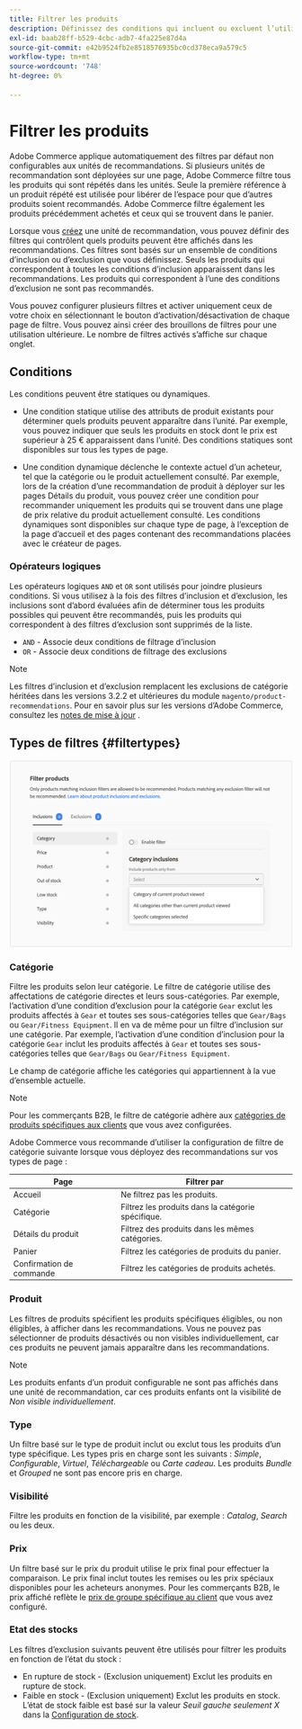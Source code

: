 ```yaml
---
title: Filtrer les produits
description: Définissez des conditions qui incluent ou excluent l’utilisation de produits comme recommandations.
exl-id: baab28ff-b529-4cbc-adb7-4fa225e87d4a
source-git-commit: e42b9524fb2e8518576935bc0cd378eca9a579c5
workflow-type: tm+mt
source-wordcount: '748'
ht-degree: 0%

---
```


# Filtrer les produits

Adobe Commerce applique automatiquement des filtres par défaut non configurables aux unités de recommandations. Si plusieurs unités de recommandation sont déployées sur une page, Adobe Commerce filtre tous les produits qui sont répétés dans les unités. Seule la première référence à un produit répété est utilisée pour libérer de l’espace pour que d’autres produits soient recommandés. Adobe Commerce filtre également les produits précédemment achetés et ceux qui se trouvent dans le panier.

Lorsque vous [créez](create.md) une unité de recommandation, vous pouvez définir des filtres qui contrôlent quels produits peuvent être affichés dans les recommandations. Ces filtres sont basés sur un ensemble de conditions d’inclusion ou d’exclusion que vous définissez. Seuls les produits qui correspondent à toutes les conditions d’inclusion apparaissent dans les recommandations. Les produits qui correspondent à l’une des conditions d’exclusion ne sont pas recommandés.

Vous pouvez configurer plusieurs filtres et activer uniquement ceux de votre choix en sélectionnant le bouton d’activation/désactivation de chaque page de filtre. Vous pouvez ainsi créer des brouillons de filtres pour une utilisation ultérieure. Le nombre de filtres activés s’affiche sur chaque onglet.

## Conditions

Les conditions peuvent être statiques ou dynamiques.

- Une condition statique utilise des attributs de produit existants pour déterminer quels produits peuvent apparaître dans l’unité. Par exemple, vous pouvez indiquer que seuls les produits en stock dont le prix est supérieur à 25 € apparaissent dans l’unité. Des conditions statiques sont disponibles sur tous les types de page.

- Une condition dynamique déclenche le contexte actuel d’un acheteur, tel que la catégorie ou le produit actuellement consulté. Par exemple, lors de la création d’une recommandation de produit à déployer sur les pages Détails du produit, vous pouvez créer une condition pour recommander uniquement les produits qui se trouvent dans une plage de prix relative du produit actuellement consulté. Les conditions dynamiques sont disponibles sur chaque type de page, à l’exception de la page d’accueil et des pages contenant des recommandations placées avec le créateur de pages.

### Opérateurs logiques

Les opérateurs logiques `AND` et `OR` sont utilisés pour joindre plusieurs conditions. Si vous utilisez à la fois des filtres d’inclusion et d’exclusion, les inclusions sont d’abord évaluées afin de déterminer tous les produits possibles qui peuvent être recommandés, puis les produits qui correspondent à des filtres d’exclusion sont supprimés de la liste.

- `AND` - Associe deux conditions de filtrage d’inclusion
- `OR` - Associe deux conditions de filtrage des exclusions

>[!NOTE]
>
> Les filtres d’inclusion et d’exclusion remplacent les exclusions de catégorie héritées dans les versions 3.2.2 et ultérieures du module `magento/product-recommendations`. Pour en savoir plus sur les versions d’Adobe Commerce, consultez les [notes de mise à jour](release-notes.md) .

## Types de filtres {#filtertypes}

![Filtres](assets/rec-conditions.png)

### Catégorie

Filtre les produits selon leur catégorie. Le filtre de catégorie utilise des affectations de catégorie directes et leurs sous-catégories. Par exemple, l’activation d’une condition d’exclusion pour la catégorie `Gear` exclut les produits affectés à `Gear` et toutes ses sous-catégories telles que `Gear/Bags` ou `Gear/Fitness Equipment`. Il en va de même pour un filtre d’inclusion sur une catégorie. Par exemple, l’activation d’une condition d’inclusion pour la catégorie `Gear` inclut les produits affectés à `Gear` et toutes ses sous-catégories telles que `Gear/Bags` ou `Gear/Fitness Equipment`.

Le champ de catégorie affiche les catégories qui appartiennent à la vue d’ensemble actuelle.

>[!NOTE]
>
>Pour les commerçants B2B, le filtre de catégorie adhère aux [ catégories de produits spécifiques aux clients](https://experienceleague.adobe.com/docs/commerce-admin/catalog/categories/category-permissions.html) que vous avez configurées.

Adobe Commerce vous recommande d’utiliser la configuration de filtre de catégorie suivante lorsque vous déployez des recommandations sur vos types de page :

| Page | Filtrer par |
|---|---|
| Accueil | Ne filtrez pas les produits. |
| Catégorie | Filtrez les produits dans la catégorie spécifique. |
| Détails du produit | Filtrez des produits dans les mêmes catégories. |
| Panier | Filtrez les catégories de produits du panier. |
| Confirmation de commande | Filtrez les catégories de produits achetés. |

### Produit

Les filtres de produits spécifient les produits spécifiques éligibles, ou non éligibles, à afficher dans les recommandations. Vous ne pouvez pas sélectionner de produits désactivés ou non visibles individuellement, car ces produits ne peuvent jamais apparaître dans les recommandations.

>[!NOTE]
>
>Les produits enfants d’un produit configurable ne sont pas affichés dans une unité de recommandation, car ces produits enfants ont la visibilité de _Non visible individuellement_.

### Type

Un filtre basé sur le type de produit inclut ou exclut tous les produits d’un type spécifique. Les types pris en charge sont les suivants : _Simple_, _Configurable_, _Virtuel_, _Téléchargeable_ ou _Carte cadeau_. Les produits _Bundle_ et _Grouped_ ne sont pas encore pris en charge.

### Visibilité

Filtre les produits en fonction de la visibilité, par exemple : _Catalog_, _Search_ ou les deux.

### Prix

Un filtre basé sur le prix du produit utilise le prix final pour effectuer la comparaison. Le prix final inclut toutes les remises ou les prix spéciaux disponibles pour les acheteurs anonymes. Pour les commerçants B2B, le prix affiché reflète le [prix de groupe spécifique au client](https://experienceleague.adobe.com/docs/commerce-admin/catalog/products/pricing/pricing-advanced.html) que vous avez configuré.

### Etat des stocks

Les filtres d’exclusion suivants peuvent être utilisés pour filtrer les produits en fonction de l’état du stock :

- En rupture de stock - (Exclusion uniquement) Exclut les produits en rupture de stock.
- Faible en stock - (Exclusion uniquement) Exclut les produits en stock. L’état de stock faible est basé sur la valeur _Seuil gauche seulement X_ dans la [Configuration de stock](https://experienceleague.adobe.com/docs/commerce-admin/config/catalog/inventory.html).
